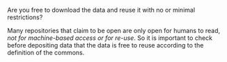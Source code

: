 Are you free to download the data and reuse it with no or minimal restrictions?

Many repositories that claim to be open are only open for humans to read, *not for machine-based access or for re-use*. So it is important to check before depositing data that the data is free to reuse according to the definition of the commons. 
